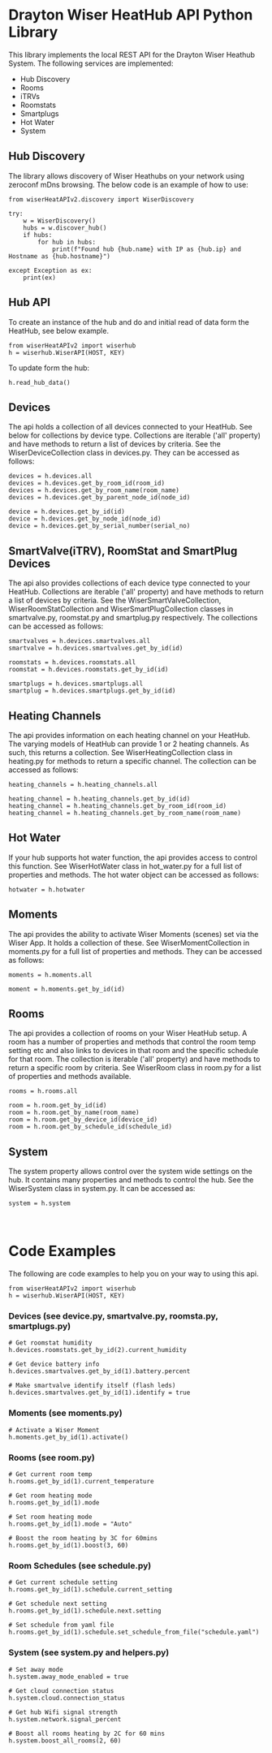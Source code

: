# Drayton Wiser HeatHub API Python Library


This library implements the local REST API for the Drayton Wiser Heathub System.  The following services are implemented:

- Hub Discovery
- Rooms
- iTRVs
- Roomstats
- Smartplugs
- Hot Water
- System


## Hub Discovery

The library allows discovery of Wiser Heathubs on your network using zeroconf mDns browsing.  The below code is an example of how to use:

```
from wiserHeatAPIv2.discovery import WiserDiscovery

try:
    w = WiserDiscovery()
    hubs = w.discover_hub()
    if hubs:
        for hub in hubs:
            print(f"Found hub {hub.name} with IP as {hub.ip} and Hostname as {hub.hostname}")

except Exception as ex:
    print(ex)
```

## Hub API

To create an instance of the hub and do and initial read of data form the HeatHub, see below example.

```
from wiserHeatAPIv2 import wiserhub
h = wiserhub.WiserAPI(HOST, KEY)
```

To update form the hub:

```
h.read_hub_data()
```

## Devices

The api holds a collection of all devices connected to your HeatHub.  See below for collections by device type. Collections are iterable ('all' property) and have methods to return a list of devices by criteria.  See the WiserDeviceCollection class in devices.py. They can be accessed as follows:

```
devices = h.devices.all
devices = h.devices.get_by_room_id(room_id)
devices = h.devices.get_by_room_name(room_name)
devices = h.devices.get_by_parent_node_id(node_id)

device = h.devices.get_by_id(id)
device = h.devices.get_by_node_id(node_id)
device = h.devices.get_by_serial_number(serial_no)

```
## SmartValve(iTRV), RoomStat and SmartPlug Devices
The api also provides collections of each device type connected to your HeatHub.  Collections are iterable ('all' property) and have methods to return a list of devices by criteria.  See the WiserSmartValveCollection, WiserRoomStatCollection and WiserSmartPlugCollection classes in smartvalve.py, roomstat.py and smartplug.py respectively.  The collections can be accessed as follows:

```
smartvalves = h.devices.smartvalves.all
smartvalve = h.devices.smartvalves.get_by_id(id)

roomstats = h.devices.roomstats.all
roomstat = h.devices.roomstats.get_by_id(id)

smartplugs = h.devices.smartplugs.all
smartplug = h.devices.smartplugs.get_by_id(id)
```

## Heating Channels
The api provides information on each heating channel on your HeatHub.  The varying models of HeatHub can provide 1 or 2 heating channels.  As such, this returns a collection.  See WiserHeatingCollection class in heating.py for methods to return a specific channel.  The collection can be accessed as follows:

```
heating_channels = h.heating_channels.all

heating_channel = h.heating_channels.get_by_id(id)
heating_channel = h.heating_channels.get_by_room_id(room_id)
heating_channel = h.heating_channels.get_by_room_name(room_name)
```

## Hot Water
If your hub supports hot water function, the api provides access to control this function.  See WiserHotWater class in hot_water.py for a full list of properties and methods.  The hot water object can be accessed as follows:

```
hotwater = h.hotwater
```

## Moments
The api provides the ability to activate Wiser Moments (scenes) set via the Wiser App.  It holds a collection of these.  See WiserMomentCollection in moments.py for a full list of properties and methods.  They can be accessed as follows:

```
moments = h.moments.all

moment = h.moments.get_by_id(id)

```

## Rooms
The api provides a collection of rooms on your Wiser HeatHub setup.  A room has a number of properties and methods that control the room temp setting etc and also links to devices in that room and the specific schedule for that room.  The collection is iterable ('all' property) and have methods to return a specific room by criteria.  See WiserRoom class in room.py for a list of properties and methods available.

```
rooms = h.rooms.all

room = h.room.get_by_id(id)
room = h.room.get_by_name(room_name)
room = h.room.get_by_device_id(device_id)
room = h.room.get_by_schedule_id(schedule_id)

```

## System

The system property allows control over the system wide settings on the hub.  It contains many properties and methods to control the hub.  See the WiserSystem class in system.py.  It can be accessed as:

```
system = h.system
```
&nbsp;


# Code Examples
The following are code examples to help you on your way to using this api.
```
from wiserHeatAPIv2 import wiserhub
h = wiserhub.WiserAPI(HOST, KEY)
```

### Devices (see device.py, smartvalve.py, roomsta.py, smartplugs.py)
```
# Get roomstat humidity
h.devices.roomstats.get_by_id(2).current_humidity

# Get device battery info
h.devices.smartvalves.get_by_id(1).battery.percent

# Make smartvalve identify itself (flash leds)
h.devices.smartvalves.get_by_id(1).identify = true
```


### Moments (see moments.py)
```
# Activate a Wiser Moment
h.moments.get_by_id(1).activate()
```

### Rooms (see room.py)
```
# Get current room temp
h.rooms.get_by_id(1).current_temperature

# Get room heating mode
h.rooms.get_by_id(1).mode

# Set room heating mode
h.rooms.get_by_id(1).mode = "Auto"

# Boost the room heating by 3C for 60mins
h.rooms.get_by_id(1).boost(3, 60)
```

### Room Schedules (see schedule.py)
```
# Get current schedule setting
h.rooms.get_by_id(1).schedule.current_setting

# Get schedule next setting
h.rooms.get_by_id(1).schedule.next.setting

# Set schedule from yaml file
h.rooms.get_by_id(1).schedule.set_schedule_from_file("schedule.yaml")
```

### System (see system.py and helpers.py)
```
# Set away mode
h.system.away_mode_enabled = true

# Get cloud connection status
h.system.cloud.connection_status

# Get hub Wifi signal strength
h.system.network.signal_percent

# Boost all rooms heating by 2C for 60 mins
h.system.boost_all_rooms(2, 60)

```